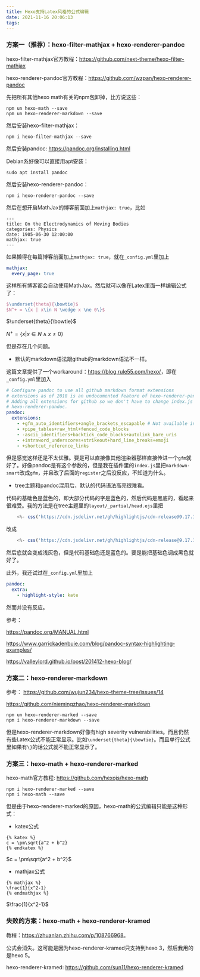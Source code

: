 ```yaml
---
title: Hexo支持Latex风格的公式编辑
date: 2021-11-16 20:06:13
tags:
---
```


### 方案一（推荐）：hexo-filter-mathjax + hexo-renderer-pandoc

hexo-filter-mathjax官方教程：<https://github.com/next-theme/hexo-filter-mathjax>

hexo-renderer-pandoc官方教程：<https://github.com/wzpan/hexo-renderer-pandoc>

先把所有其他hexo math有关的npm包卸掉，比方说这些：

```shell
npm un hexo-math --save
npm un hexo-renderer-markdown --save
```

然后安装hexo-filter-mathjax：

```shell
npm i hexo-filter-mathjax --save
```

然后安装pandoc: <https://pandoc.org/installing.html>

Debian系好像可以直接用apt安装：

```shell
sudo apt install pandoc
```

然后安装hexo-renderer-pandoc：

```shell
npm i hexo-renderer-pandoc --save
```

然后在想开启MathJax的博客前面加上```mathjax: true```，比如

```
---
title: On the Electrodynamics of Moving Bodies
categories: Physics
date: 1905-06-30 12:00:00
mathjax: true
---
```

如果懒得在每篇博客前面加上```mathjax: true```，就在```_config.yml```里加上

```yml
mathjax:
  every_page: true
```

这样所有博客都会自动使用MathJax。然后就可以像在Latex里面一样编辑公式了：

```tex
$\underset{theta}{\bowtie}$
$N^+ = \{x | x\in N \wedge x \ne 0\}$
```

$\underset{theta}{\bowtie}$

$N^+ = \{x | x\in N \wedge x \ne 0\}$

但是存在几个问题。

- 默认的markdown语法跟github的markdown语法不一样。

这篇文章提供了一个workaround：<https://blog.rule55.com/hexo/>，即在```_config.yml```里加入

```yml
# Configure pandoc to use all github markdown format extensions
# extensions as of 2018 is an undocumented feature of hexo-renderer-pandoc
# Adding all extensions for github so we don't have to change index.js of
# hexo-renderer-pandoc.
pandoc:
  extensions:
    - +gfm_auto_identifiers+angle_brackets_escapable # Not available in pandoc 1.16
    - +pipe_tables+raw_html+fenced_code_blocks
    - -ascii_identifiers+backtick_code_blocks+autolink_bare_uris
    - +intraword_underscores+strikeout+hard_line_breaks+emoji
    - +shortcut_reference_links
```

但是感觉这样还是不太优雅。要是可以直接像其他渲染器那样直接传进一个```gfm```就好了。好像pandoc是有这个参数的，但是我在插件里的```index.js```里把```markdown-smart```改成```gfm```，并且改了后面的```register```之后没反应，不知道为什么。

- tree主题和pandoc混用后，默认的代码语法高亮很难看。

代码的基础色是蓝色的，即大部分代码的字是蓝色的，然后代码是黑底的，看起来很难受。我的方法是在tree主题里的```layout/_partial/head.ejs```里把

```js
	<%- css('https://cdn.jsdelivr.net/gh/highlightjs/cdn-release@9.17.1/build/styles/darcula.min.css') %>
```

改成

```js
	<%- css('https://cdn.jsdelivr.net/gh/highlightjs/cdn-release@9.17.1/build/styles/github.min.css') %>
```

然后底就会变成浅灰色，但是代码基础色还是蓝色的。要是能把基础色调成黑色就好了。

此外，我还试过在```_config.yml```里加上

```yml
pandoc:
  extra:
    - highlight-style: kate
```

然而并没有反应。

参考：

<https://pandoc.org/MANUAL.html>

<https://www.garrickadenbuie.com/blog/pandoc-syntax-highlighting-examples/>

<https://valleylord.github.io/post/201412-hexo-blog/>

### 方案二：hexo-renderer-markdown

参考：
<https://github.com/wujun234/hexo-theme-tree/issues/14>

<https://github.com/niemingzhao/hexo-renderer-markdown>

```shell
npm un hexo-renderer-marked --save
npm i hexo-renderer-markdown --save
```

但是hexo-renderer-markdown好像有high severity vulnerabilities。而且仍然有些Latex公式不能正常显示。比如```\underset{theta}{\bowtie}```。而且单行公式里如果有```\}```的话公式就不能正常显示了。

### 方案三：hexo-math + hexo-renderer-marked

hexo-math官方教程: <https://github.com/hexojs/hexo-math>

```shell
npm i hexo-renderer-marked --save
npm i hexo-math --save
```

但是由于hexo-renderer-marked的原因，hexo-math的公式编辑只能是这种形式：

- katex公式

```
{% katex %}
c = \pm\sqrt{a^2 + b^2}
{% endkatex %}
```

$c = \pm\sqrt{a^2 + b^2}$

- mathjax公式

```
{% mathjax %}
\frac{1}{x^2-1}
{% endmathjax %}
```

$\frac{1}{x^2-1}$

### 失败的方案：hexo-math + hexo-renderer-kramed

教程：<https://zhuanlan.zhihu.com/p/108766968>。

公式会消失。这可能是因为hexo-renderer-kramed只支持到hexo 3，然后我用的是hexo 5。

hexo-renderer-kramed: <https://github.com/sun11/hexo-renderer-kramed>
